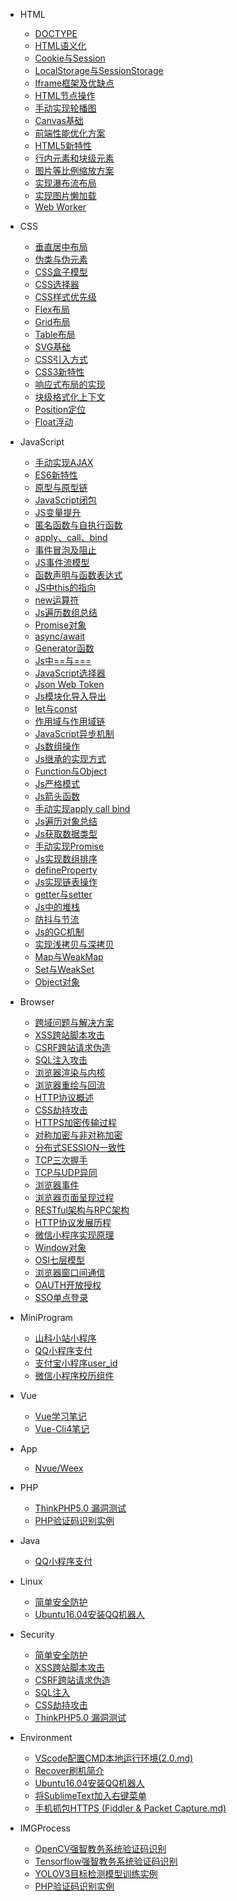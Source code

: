 * HTML
    * [DOCTYPE](HTML/DOCTYPE.md)
    * [HTML语义化](HTML/HTML语义化.md)
    * [Cookie与Session](HTML/Cookie与Session.md)
    * [LocalStorage与SessionStorage](HTML/LocalStorage与SessionStorage.md)
    * [Iframe框架及优缺点](HTML/Iframe框架及优缺点.md)
    * [HTML节点操作](HTML/HTML节点操作.md)
    * [手动实现轮播图](HTML/手动实现轮播图功能.md)
    * [Canvas基础](HTML/Canvas基础.md)
    * [前端性能优化方案](HTML/前端性能优化方案.md)
    * [HTML5新特性](HTML/HTML5新特性.md)
    * [行内元素和块级元素](HTML/行内元素和块级元素.md)
    * [图片等比例缩放方案](HTML/图片等比例缩放方案.md)
    * [实现瀑布流布局](HTML/实现瀑布流布局.md)
    * [实现图片懒加载](HTML/实现图片懒加载.md)
    * [Web Worker](HTML/Web%20Worker.md)

* CSS
    * [垂直居中布局](CSS/布局垂直居中.md)
    * [伪类与伪元素](CSS/伪类与伪元素.md)
    * [CSS盒子模型](CSS/CSS盒子模型.md)
    * [CSS选择器](CSS/CSS选择器.md)
    * [CSS样式优先级](CSS/CSS样式优先级.md)
    * [Flex布局](CSS/Flex布局.md)
    * [Grid布局](CSS/Grid布局.md)
    * [Table布局](CSS/Table布局.md)
    * [SVG基础](CSS/SVG基础.md)
    * [CSS引入方式](CSS/CSS引入方式.md)
    * [CSS3新特性](CSS/CSS3新特性.md)
    * [响应式布局的实现](CSS/响应式布局的实现.md)
    * [块级格式化上下文](CSS/块级格式化上下文.md)
    * [Position定位](CSS/Position定位.md)
    * [Float浮动](CSS/Float浮动.md)

* JavaScript
    * [手动实现AJAX](JavaScript/手动实现AJAX.md)
    * [ES6新特性](JavaScript/ES6新特性.md)
    * [原型与原型链](JavaScript/原型与原型链.md)
    * [JavaScript闭包](JavaScript/JavaScript闭包.md)
    * [JS变量提升](JavaScript/JS变量提升.md)
    * [匿名函数与自执行函数](JavaScript/匿名函数与自执行函数.md)
    * [apply、call、bind](JavaScript/apply、call、bind.md)
    * [事件冒泡及阻止](JavaScript/事件冒泡及阻止.md)
    * [JS事件流模型](JavaScript/JS事件流模型.md)
    * [函数声明与函数表达式](JavaScript/函数声明与函数表达式.md)
    * [JS中this的指向](JavaScript/JS中this的指向.md)
    * [new运算符](JavaScript/new运算符.md)
    * [Js遍历数组总结](JavaScript/Js遍历数组总结.md)
    * [Promise对象](JavaScript/Promise对象.md)
    * [async/await](JavaScript/async、await.md)
    * [Generator函数](JavaScript/Generator函数.md)
    * [Js中==与===](JavaScript/Js中==与===.md)
    * [JavaScript选择器](JavaScript/JavaScript选择器.md)
    * [Json Web Token](JavaScript/Json%20Web%20Token.md)
    * [Js模块化导入导出](JavaScript/Js模块化导入导出.md)
    * [let与const](JavaScript/let与const.md)
    * [作用域与作用域链](JavaScript/作用域与作用域链.md)
    * [JavaScript异步机制](JavaScript/JavaScript异步机制.md)
    * [Js数组操作](JavaScript/Js数组操作.md)
    * [Js继承的实现方式](JavaScript/Js继承的实现方式.md)
    * [Function与Object](JavaScript/Function与Object.md)
    * [Js严格模式](JavaScript/Js严格模式.md)
    * [Js箭头函数](JavaScript/Js箭头函数.md)
    * [手动实现apply call bind](JavaScript/手动实现apply%20call%20bind.md)
    * [Js遍历对象总结](JavaScript/Js遍历对象总结.md)
    * [Js获取数据类型](JavaScript/Js获取数据类型.md)
    * [手动实现Promise](JavaScript/手动实现Promise.md)
    * [Js实现数组排序](JavaScript/Js实现数组排序.md)
    * [defineProperty](JavaScript/defineProperty.md)
    * [Js实现链表操作](JavaScript/Js实现链表操作.md)
    * [getter与setter](JavaScript/getter与setter.md)
    * [Js中的堆栈](JavaScript/Js中的堆栈.md)
    * [防抖与节流](JavaScript/防抖与节流.md)
    * [Js的GC机制](JavaScript/Js的GC机制.md)
    * [实现浅拷贝与深拷贝](JavaScript/实现浅拷贝与深拷贝.md)
    * [Map与WeakMap](JavaScript/Map与WeakMap.md)
    * [Set与WeakSet](JavaScript/Set与WeakSet.md)
    * [Object对象](JavaScript/Object对象.md)
    
* Browser
    * [跨域问题与解决方案](Browser/跨域问题.md)
    * [XSS跨站脚本攻击](Browser/XSS跨站脚本攻击.md)
    * [CSRF跨站请求伪造](Browser/CSRF跨站请求伪造.md)
    * [SQL注入攻击](Browser/SQL注入.md)
    * [浏览器渲染与内核](Browser/浏览器渲染与内核.md)
    * [浏览器重绘与回流](Browser/浏览器重绘与回流.md)
    * [HTTP协议概述](Browser/HTTP协议概述.md)
    * [CSS劫持攻击](Browser/CSS劫持攻击.md)
    * [HTTPS加密传输过程](Browser/HTTPS加密传输过程.md)
    * [对称加密与非对称加密](Browser/对称加密与非对称加密.md)
    * [分布式SESSION一致性](Browser/分布式SESSION一致性.md)
    * [TCP三次握手](Browser/TCP三次握手.md)
    * [TCP与UDP异同](Browser/TCP与UDP异同.md)
    * [浏览器事件](Browser/浏览器事件.md)
    * [浏览器页面呈现过程](Browser/浏览器页面呈现过程.md)
    * [RESTful架构与RPC架构](Browser/RESTful架构与RPC架构.md)
    * [HTTP协议发展历程](Browser/HTTP协议发展历程.md)
    * [微信小程序实现原理](Browser/微信小程序实现原理.md)
    * [Window对象](Browser/Window对象.md)
    * [OSI七层模型](Browser/OSI七层模型.md)
    * [浏览器窗口间通信](Browser/浏览器窗口间通信.md)
    * [OAUTH开放授权](Browser/OAUTH开放授权.md)
    * [SSO单点登录](Browser/SSO单点登录.md)

* MiniProgram
    * [山科小站小程序](MiniProgram/山科小站小程序.md)
    * [QQ小程序支付](Java/QQ小程序支付.md)
    * [支付宝小程序user_id](MiniProgram/支付宝小程序user_id.md)
    * [微信小程序校历组件](MiniProgram/微信小程序校历组件.md)

* Vue
    * [Vue学习笔记](Vue/Vue学习笔记.md)
    * [Vue-Cli4笔记](Vue/Vue-Cli4笔记.md)

* App
    * [Nvue/Weex](App/NvueWeex.md)

* PHP
    * [ThinkPHP5.0 漏洞测试](PHP/ThinkPHP5.0漏洞测试.md)
    * [PHP验证码识别实例](IMGProcess/PHP验证码识别实例.md)

* Java
    * [QQ小程序支付](Java/QQ小程序支付.md)

* Linux
    * [简单安全防护](Security/简单安全防护.md)
    * [Ubuntu16.04安装QQ机器人](Linux/Ubuntu16.04安装QQ机器人.md)

* Security
    * [简单安全防护](Security/简单安全防护.md)
    * [XSS跨站脚本攻击](Browser/XSS跨站脚本攻击.md)
    * [CSRF跨站请求伪造](Browser/CSRF跨站请求伪造.md)
    * [SQL注入](Browser/SQL注入.md)
    * [CSS劫持攻击](Browser/CSS劫持攻击.md)
    * [ThinkPHP5.0 漏洞测试](PHP/ThinkPHP5.0漏洞测试.md)

* Environment
    * [VScode配置CMD本地运行环境(2.0.md)](Environment/VScode配置CMD本地运行环境(2.0).md)
    * [Recover刷机简介](Environment/Recover刷机简介.md)
    * [Ubuntu16.04安装QQ机器人](Linux/Ubuntu16.04安装QQ机器人.md)
    * [将SublimeText加入右键菜单](Environment/将SublimeText加入右键菜单.md)
    * [手机抓包HTTPS (Fiddler & Packet Capture.md)](Environment/手机抓包HTTPS.md)

* IMGProcess
    * [OpenCV强智教务系统验证码识别](IMGProcess/强智教务系统验证码识别OpenCV.md)
    * [Tensorflow强智教务系统验证码识别](IMGProcess/强智教务系统验证码识别TensorflowCNN.md)
    * [YOLOV3目标检测模型训练实例](IMGProcess/YOLOV3目标检测.md)
    * [PHP验证码识别实例](IMGProcess/PHP验证码识别实例.md)